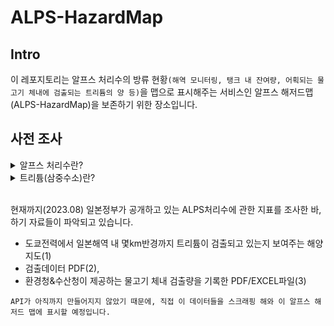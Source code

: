 # ALPS-HazardMap

## Intro
이 레포지토리는 알프스 처리수의 방류 현황`(해역 모니터링, 탱크 내 잔여량, 어획되는 물고기 체내에 검출되는 트리튬의 양 등)`을 맵으로 표시해주는 서비스인 알프스 해저드맵(ALPS-HazardMap)을 보존하기 위한 장소입니다.

## 사전 조사

<details>
<summary>
알프스 처리수란?
</summary>
트리튬 이외의 방사성 물질이 안전에 관한 규제 기준치를 확실하게 밑돌 때까지 다핵종 제거설비 등으로 정화 처리한 물(트리튬을 제외한 공시농도비 총계 1미만)을 ‘ALPS처리수’라고 합니다. 

`(출처 : 도쿄전력 처리수 포탈 사이트) ` <br><br>
쉽게 말해서, 방사성 오염수를 ALPS라고 불리는 필터 장비를 이용해 정화시키고 난 다음 배출되는 물을 ALPS처리수라고 합니다.  
</details>

<details>
<summary>
트리튬(삼중수소)란?
</summary>
수소의 방사성 동위원소이며, 중성자가 2개로 이루어진 반감기가 12.32년인 방사성 물질<br><br>
알프스 처리시설 내에서 제거할 수 없는 방사성 물질로, 현재 해수/어획된 물고기 체내에 검출되는 트리튬 농도로 오염의 정도를 파악하고 있습니다.
</details>
<br>

현재까지(2023.08) 일본정부가 공개하고 있는 ALPS처리수에 관한 지표를 조사한 바, 하기 자료들이 파악되고 있습니다.
- 도쿄전력에서 일본해역 내 몇km반경까지 트리튬이 검출되고 있는지 보여주는 해양 지도(1)
- 검출데이터 PDF(2), 
- 환경청&수산청이 제공하는 물고기 체내 검출량을 기록한 PDF/EXCEL파일(3)

` API가 아직까지 만들어지지 않았기 때문에, 직접 이 데이터들을 스크래핑 해와 이 알프스 해저드 맵에 표시할 예정입니다. `
